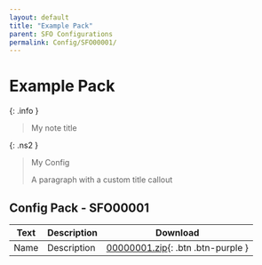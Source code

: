 ```yaml
---
layout: default
title: "Example Pack"
parent: SFO Configurations
permalink: Config/SFO00001/
---
```

# Example Pack

{: .info }
> My note title

{: .ns2 }
> My Config
>
> A paragraph with a custom title callout

## Config Pack - SFO00001

| Text | Description | Download |
|------|----------|:-------------:|
| Name | Description | [00000001.zip](00000001.zip){: .btn .btn-purple } | 
 


